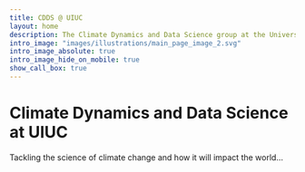 ```yaml
---
title: CDDS @ UIUC
layout: home
description: The Climate Dynamics and Data Science group at the University of Illinois at Urbana Champaign.
intro_image: "images/illustrations/main_page_image_2.svg"
intro_image_absolute: true
intro_image_hide_on_mobile: true
show_call_box: true
---
```


# Climate Dynamics and Data Science at UIUC

Tackling the science of climate change and how it will impact the world...
